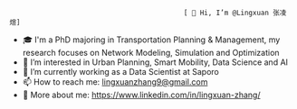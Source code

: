                                                [ 👋 Hi, I’m @Lingxuan 张凌煊]
                                                
                                                
- 🎓 I'm a PhD majoring in Transportation Planning & Management, my research focuses on Network Modeling, Simulation and Optimization
- 👀 I’m interested in Urban Planning, Smart Mobility, Data Science and AI
- 🌱 I’m currently working as a Data Scientist at Saporo
- 📫 How to reach me: lingxuanzhang9@gmail.com
- 📱 More about me: https://www.linkedin.com/in/lingxuan-zhang/

<!---
lingxuan9/lingxuan9 is a ✨ special ✨ repository because its `README.md` (this file) appears on your GitHub profile.
You can click the Preview link to take a look at your changes.
--->
